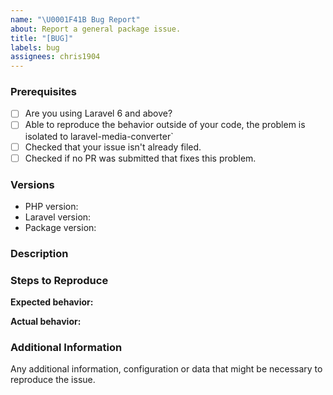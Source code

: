 ```yaml
---
name: "\U0001F41B Bug Report"
about: Report a general package issue.
title: "[BUG]"
labels: bug
assignees: chris1904
---
```


<!--
PLEASE READ: FILLING IN THE TEMPLATE IS REQUIRED!
Issues that do not include enough information might not be picked up.
Issues that have not been filled in using the issue template will be _closed_.

Have you read laravel-media-converter's contributing guidelines (https://github.com/meemalabs/laravel-media-converter/blob/master/CONTRIBUTING.md)
and Code Of Conduct (https://github.com/meemalabs/laravel-media-converter/master/CODE_OF_CONDUCT.md)?

By filing an Issue, you are expected to comply with it, including treating everyone with respect.

Please prefix your issue with: [BUG]
-->

### Prerequisites

<!--
Put an X between the brackets if you have done the following:
-->

* [ ] Are you using Laravel 6 and above?
* [ ] Able to reproduce the behavior outside of your code, the problem is isolated to laravel-media-converter`
* [ ] Checked that your issue isn't already filed.
* [ ] Checked if no PR was submitted that fixes this problem.

### Versions

<!-- Please be as exact and complete as possible when providing version numbers -->

* PHP version: <!-- put your FULL (including patch number) PHP version here -->
* Laravel version: <!-- put your FULL (including patch number) Laravel version here -->
* Package version: <!-- put FULL (including patch number) Laravel Text to Speech package version here -->

### Description

<!-- Describe the issue -->

### Steps to Reproduce

<!-- How can this issue be reproduced? Provide a reproduction repository to help us reproduce the issue easily.  -->

**Expected behavior:**

<!-- What you expect to happen -->

**Actual behavior:**

<!-- What actually happens. Please include screenshots, stack traces and anything that can help us understand the issue. -->

### Additional Information

Any additional information, configuration or data that might be necessary to reproduce the issue.
